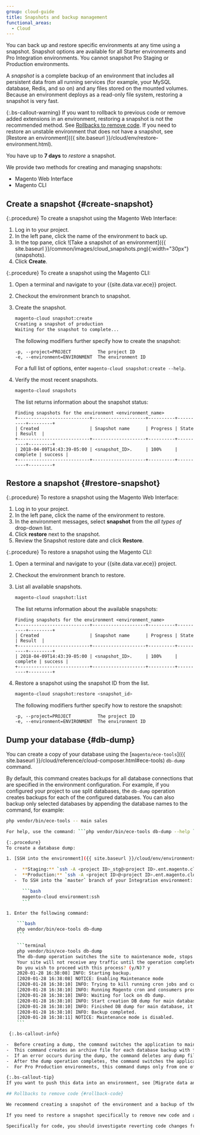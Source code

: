 ```yaml
---
group: cloud-guide
title: Snapshots and backup management
functional_areas:
  - Cloud
---
```


You can back up and restore specific environments at any time using a snapshot. Snapshot options are available for all Starter environments and Pro Integration environments. You cannot snapshot Pro Staging or Production environments.

A _snapshot_ is a complete backup of an environment that includes all persistent data from all running services (for example, your MySQL database, Redis, and so on) and any files stored on the mounted volumes. Because an environment deploys as a read-only file system, restoring a snapshot is very fast.

{:.bs-callout-warning}
If you want to rollback to previous code or remove added extensions in an environment, restoring a snapshot is not the recommended method. See [Rollbacks to remove code](#rollback-code). If you need to restore an unstable environment that does not have a snapshot, see [Restore an environment]({{ site.baseurl }}/cloud/env/restore-environment.html).

You have up to **7 days** to _restore_ a snapshot.

We provide two methods for creating and managing snapshots:

-  Magento Web Interface
-  Magento CLI

## Create a snapshot {#create-snapshot}

{:.procedure}
To create a snapshot using the Magento Web Interface:

1. Log in to your project.
1. In the left pane, click the name of the environment to back up.
1. In the top pane, click ![Take a snapshot of an environment]({{ site.baseurl }}/common/images/cloud_snapshots.png){:width="30px"} (snapshots).
1. Click **Create**.

{:.procedure}
To create a snapshot using the Magento CLI:

1. Open a terminal and navigate to your {{site.data.var.ece}} project.
1. Checkout the environment branch to snapshot.
1. Create the snapshot.

   ```bash
   magento-cloud snapshot:create
   Creating a snapshot of production
   Waiting for the snapshot to complete...
   ```

   The following modifiers further specify how to create the snapshot:

   ```text
   -p, --project=PROJECT          The project ID
   -e, --environment=ENVIRONMENT  The environment ID
   ```

   For a full list of options, enter `magento-cloud snapshot:create --help`.

1. Verify the most recent snapshots.

   ```bash
   magento-cloud snapshots
   ```

   The list returns information about the snapshot status:

   ```terminal
   Finding snapshots for the environment <environment_name>
   +---------------------------+--------------------+----------+----------+---------+
   | Created                   | Snapshot name      | Progress | State    | Result  |
   +---------------------------+--------------------+----------+----------+---------+
   | 2018-04-09T14:43:39-05:00 | <snapshot_ID>.     | 100%     | complete | success |
   +---------------------------+--------------------+----------+----------+---------+
   ```

## Restore a snapshot {#restore-snapshot}

{:.procedure}
To restore a snapshot using the Magento Web Interface:

1. Log in to your project.
1. In the left pane, click the name of the environment to restore.
1. In the environment messages, select **snapshot** from the _all types of_ drop-down list.
1. Click **restore** next to the snapshot.
1. Review the Snapshot restore date and click **Restore**.

{:.procedure}
To restore a snapshot using the Magento CLI:

1. Open a terminal and navigate to your {{site.data.var.ece}} project.
1. Checkout the environment branch to restore.
1. List all available snapshots.

   ```bash
   magento-cloud snapshot:list
   ```

   The list returns information about the available snapshots:

   ```terminal
   Finding snapshots for the environment <environment_name>
   +---------------------------+--------------------+----------+----------+---------+
   | Created                   | Snapshot name      | Progress | State    | Result  |
   +---------------------------+--------------------+----------+----------+---------+
   | 2018-04-09T14:43:39-05:00 | <snapshot_ID>.     | 100%     | complete | success |
   +---------------------------+--------------------+----------+----------+---------+
   ```

1. Restore a snapshot using the snapshot ID from the list.

   ```bash
   magento-cloud snapshot:restore <snapshot_id>
   ```

   The following modifiers further specify how to restore the snapshot:

   ```text
   -p, --project=PROJECT          The project ID
   -e, --environment=ENVIRONMENT  The environment ID
   ```

## Dump your database {#db-dump}

You can create a copy of your database using the [`magento/ece-tools`]({{ site.baseurl }}/cloud/reference/cloud-composer.html#ece-tools) `db-dump` command.

By default, this command creates backups for all database connections that are specified in the environment configuration. For example, if you configured your project to use split databases, the `db-dump` operation creates backups for each of the configured databases.
You can also backup only selected databases by appending the database names to the command, for example:

```bash
php vendor/bin/ece-tools -- main sales

For help, use the command: ```php vendor/bin/ece-tools db-dump --help ```

{:.procedure}
To create a database dump:

1. [SSH into the environment]({{ site.baseurl }}/cloud/env/environments-ssh.html) that contains the database you want to copy:

   -  **Staging:** `ssh -A <project ID>_stg@<project ID>.ent.magento.cloud`
   -  **Production:** `ssh -A <project ID>@<project ID>.ent.magento.cloud`
   -  To SSH into the `master` branch of your Integration environment:

      ```bash
      magento-cloud environment:ssh
      ```

1. Enter the following command:

    ```bash
    php vendor/bin/ece-tools db-dump
    ```

    ```terminal
    php vendor/bin/ece-tools db-dump
    The db-dump operation switches the site to maintenance mode, stops all active cron jobs and consumer queue processes, and     disables cron jobs before starting the the dump process.
    Your site will not receive any traffic until the operation completes.
    Do you wish to proceed with this process? (y/N)? y
    2020-01-28 16:38:08] INFO: Starting backup.
    [2020-01-28 16:38:08] NOTICE: Enabling Maintenance mode
    [2020-01-28 16:38:10] INFO: Trying to kill running cron jobs and consumers processes
    [2020-01-28 16:38:10] INFO: Running Magento cron and consumers processes were not found.
    [2020-01-28 16:38:10] INFO: Waiting for lock on db dump.
    [2020-01-28 16:38:10] INFO: Start creation DB dump for main database...
    [2020-01-28 16:38:10] INFO: Finished DB dump for main database, it can be found here: /tmp/qxmtlseakof6y/dump-main-1580229490.sql.gz
    [2020-01-28 16:38:10] INFO: Backup completed.
    [2020-01-28 16:38:11] NOTICE: Maintenance mode is disabled.
    ```

 {:.bs-callout-info}

-  Before creating a dump, the command switches the application to maintenance mode and stops all crons, which terminates all running consumers and cron jobs.   
-  This command creates an archive file for each database backup with the file name pattern `dump-<label><timestamp>.sql.gz` where  _label_ is replaced with the database name.  The archive files are saved to your remote project directory, and the path to each file is listed in the command output.
-  If an error occurs during the dump, the command deletes any dump files to conserve disk space. Review the logs for details (`var/log/cloud.log`).
-  After the dump operation completes, the command switches the application back to production mode and re-enables cron processes.
-  For Pro Production environments, this command dumps only from one of three high-availability nodes, so production data written to a different node during the dump may not be copied. It generates a `var/dbdump.lock` file to prevent running the command on more than one node.

{:.bs-callout-tip}
If you want to push this data into an environment, see [Migrate data and static files]({{ site.baseurl }}/cloud/live/stage-prod-migrate.html).

## Rollbacks to remove code {#rollback-code}

We recommend creating a snapshot of the environment and a backup of the database prior to deployments.

If you need to restore a snapshot specifically to remove new code and added extensions, the process can be complicated depending on the amount of changes and when you rollback. Some rollbacks may require database changes.

Specifically for code, you should investigate reverting code changes from your branch before redeploying. If not, every deploy pushes the master branch (code and extensions) again to the target environment. See the [Deployment Process]({{ site.baseurl }}/cloud/reference/discover-deploy.html).
